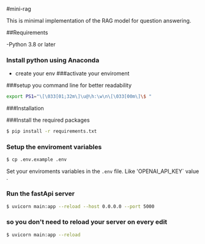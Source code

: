 #mini-rag

This is minimal implementation of the RAG model for question answering.

##Requirements 

-Python 3.8 or later 

### Install python using Anaconda 
- create your env
###activate your enviroment

###setup you command line for better readability 

```bash
export PS1="\[\033[01;32m\]\u@\h:\w\n\[\033[00m\]\$ "
```

###Installation

###Install the required packages 

```bash
$ pip install -r requirements.txt

```

### Setup the enviroment variables

```bash
$ cp .env.example .env
```

Set your enviroments variables in the `.env` file. Like 'OPENAI_API_KEY` value .

### Run the fastApi server 
```bash
$ uvicorn main:app --reload --host 0.0.0.0 --port 5000
```


### so you don't need to reload your server on every edit 

```bash
$ uvicorn main:app --reload
```